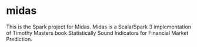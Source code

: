 # midas
This is the Spark project for Midas. Midas is a Scala/Spark 3 implementation of Timothy Masters book Statistically Sound Indicators for Financial Market Prediction.
